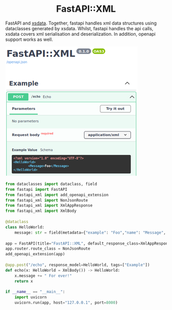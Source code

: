 # <center>FastAPI::XML</center>

<p align="center>`pip install fastapi-xml`</p>

A bridge between [FastAPI](https://github.com/tiangolo/fastapi) and [xsdata](https://github.com/tefra/xsdata). Together,
fastapi handles xml data structures using dataclasses generated by xsdata. Whilst, fastapi handles the api calls, xsdata
covers xml serialisation and deserialization. In addition, openapi support works as well.

![swagger example](.github/rsc/example.png)

```python
from dataclasses import dataclass, field
from fastapi import FastAPI
from fastapi_xml import add_openapi_extension
from fastapi_xml import NonJsonRoute
from fastapi_xml import XmlAppResponse
from fastapi_xml import XmlBody

@dataclass
class HelloWorld:
    message: str = field(metadata={"example": "Foo","name": "Message", "type": "Element"})

app = FastAPI(title="FastAPI::XML", default_response_class=XmlAppResponse)
app.router.route_class = NonJsonRoute
add_openapi_extension(app)

@app.post("/echo", response_model=HelloWorld, tags=["Example"])
def echo(x: HelloWorld = XmlBody()) -> HelloWorld:
    x.message += " For ever!"
    return x

if __name__ == "__main__":
    import uvicorn
    uvicorn.run(app, host="127.0.0.1", port=8000)
```
